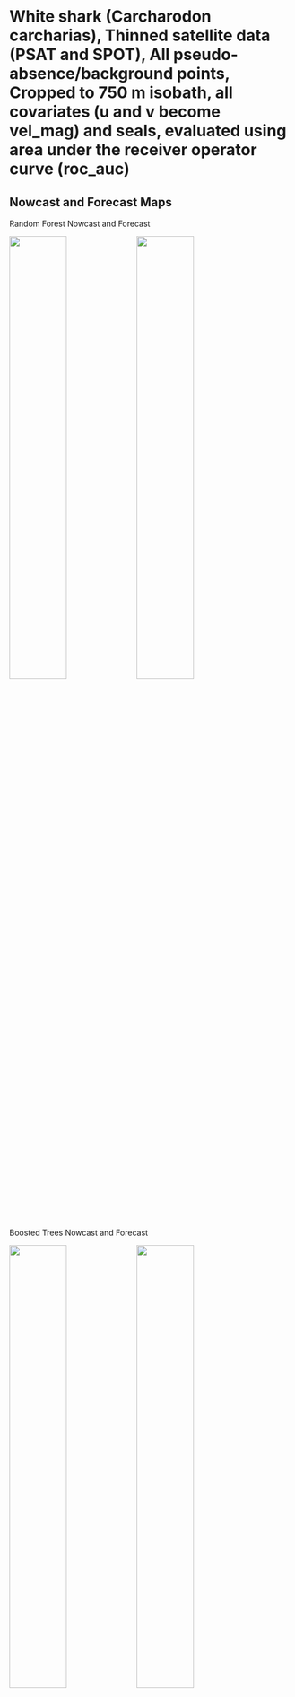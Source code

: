 White shark (Carcharodon carcharias), Thinned satellite data (PSAT and
SPOT), All pseudo-absence/background points, Cropped to 750 m isobath,
all covariates (u and v become vel_mag) and seals, evaluated using area
under the receiver operator curve (roc_auc)
================

## Nowcast and Forecast Maps

Random Forest Nowcast and Forecast

<img src="../tidy_reports/versions/c11/100510/c11.100510.01_12_rf_compiled_casts.png" width="45%" /><img src="../tidy_reports/versions/c11/100514/c11.100514.01_12_rf_compiled_casts.png" width="45%" />

Boosted Trees Nowcast and Forecast

<img src="../tidy_reports/versions/c11/100510/c11.100510.01_12_bt_compiled_casts.png" width="45%" /><img src="../tidy_reports/versions/c11/100514/c11.100514.01_12_bt_compiled_casts.png" width="45%" />

Maxnet Trees Nowcast and Forecast

<img src="../tidy_reports/versions/c11/100510/c11.100510.01_12_maxent_compiled_casts.png" width="45%" /><img src="../tidy_reports/versions/c11/100514/c11.100514.01_12_maxent_compiled_casts.png" width="45%" />

GAM Nowcast and Forecast

<img src="../tidy_reports/versions/c11/100510/c11.100510.01_12_gam_compiled_casts.png" width="45%" /><img src="../tidy_reports/versions/c11/100514/c11.100514.01_12_gam_compiled_casts.png" width="45%" />

GLM Nowcast and Forecast

<img src="../tidy_reports/versions/c11/100510/c11.100510.01_12_glm_compiled_casts.png" width="45%" /><img src="../tidy_reports/versions/c11/100514/c11.100514.01_12_glm_compiled_casts.png" width="45%" />

## Metrics

| model_type |   roc_auc |
|:-----------|----------:|
| rf         | 0.9922028 |
| bt         | 0.7623410 |
| maxnet     | 0.7562796 |
| gam        | 0.7890668 |
| glm        | 0.7281535 |

Metrics by model type

## Variable Importance

![](/mnt/ecocast/projects/koliveira/subprojects/carcharodon/workflows/tidy_md/versions/m11/10051/m11.10051_tidy_compiled_files/figure-gfm/variable%20importance-1.png)<!-- -->
